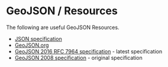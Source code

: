 # GeoJSON / Resources #

The following are useful GeoJSON Resources.

* [JSON specification](http://www.json.org)
* [GeoJSON.org](http://geojson.org/)
* [GeoJSON 2016 RFC 7964 specification](https://tools.ietf.org/html/rfc7946) - latest specification
* [GeoJSON 2008 specification](http://geojson.org/geojson-spec.html) - original specification
